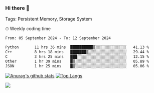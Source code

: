 ### Hi there 👋

Tags: Persistent Memory, Storage System

<!--

[![Anurag's github stats](https://github-readme-stats.vercel.app/api?username=wwyf)](https://github.com/anuraghazra/github-readme-stats)

[![Anurag's github stats](https://github-readme-stats.vercel.app/api?username=wwyf&count_private=true)](https://github.com/anuraghazra/github-readme-stats)


[![Top Langs](https://github-readme-stats.vercel.app/api/top-langs/?username=wwyf&count_private=true&&hide=jupyter%20notebook,html)](https://github.com/anuraghazra/github-readme-stats)



-->


⏱ Weekly coding time

<!--START_SECTION:waka-->

```txt
From: 05 September 2024 - To: 12 September 2024

Python       11 hrs 36 mins  ██████████▒░░░░░░░░░░░░░░   41.13 %
C++          8 hrs 18 mins   ███████▒░░░░░░░░░░░░░░░░░   29.44 %
C            3 hrs 25 mins   ███░░░░░░░░░░░░░░░░░░░░░░   12.15 %
Other        1 hr 39 mins    █▒░░░░░░░░░░░░░░░░░░░░░░░   05.89 %
JSON         1 hr 25 mins    █▒░░░░░░░░░░░░░░░░░░░░░░░   05.06 %
```

<!--END_SECTION:waka-->



[![Anurag's github stats](https://github-readme-stats.vercel.app/api?username=wwyf&count_private=true&show_icons=true&hide_border=true)](https://github.com/anuraghazra/github-readme-stats) [![Top Langs](https://github-readme-stats.vercel.app/api/top-langs/?username=wwyf&count_private=true&hide=jupyter%20notebook,html,OpenEdge%20ABL&langs_count=10&layout=compact&hide_border=true)](https://github.com/anuraghazra/github-readme-stats)

<!--

[![willianrod's wakatime stats](https://github-readme-stats.vercel.app/api/wakatime?username=wwyf)](https://github.com/anuraghazra/github-readme-stats)


-->

![](https://hit.yhype.me/github/profile?user_id=23121291)
